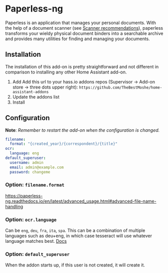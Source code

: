 # Paperless-ng

Paperless is an application that manages your personal documents. With the help of a document scanner (see [Scanner recommendations](https://paperless-ng.readthedocs.io/en/latest/scanners.html#scanners)), paperless transforms your wieldy physical document binders into a searchable archive and provides many utilities for finding and managing your documents.

## Installation

The installation of this add-on is pretty straightforward and not different in
comparison to installing any other Home Assistant add-on.

1. Add Add this url to your hass.io addons repos (Supervisor -> Add-on store -> three dots upper right): `https://github.com/TheBestMoshe/home-assistant-addons`
1. Update the addons list
1. Install

## Configuration

**Note**: _Remember to restart the add-on when the configuration is changed._

```yaml
filename:
  format: "{created_year}/{correspondent}/{title}"
ocr:
  language: eng
default_superuser:
  username: admin
  email: admin@example.com
  password: changeme
```

### Option: `filename.format`

https://paperless-ng.readthedocs.io/en/latest/advanced_usage.html#advanced-file-name-handling

### Option: `ocr.language`

Can be `eng`, `deu`, `fra`, `ita`, `spa`.
This can be a combination of multiple languages such as deu+eng, in which case tesseract will use whatever language matches best.
[Docs](https://paperless-ng.readthedocs.io/en/latest/configuration.html#:~:text=PAPERLESS_OCR_LANGUAGE)

### Option: `default_superuser`

When the addon starts up, if this user is not created, it will create it.
